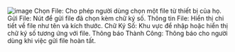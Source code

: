 ![image](https://github.com/user-attachments/assets/ceb6ef80-93c1-4c1b-80ba-fbe460a4decc)
Chọn File: Cho phép người dùng chọn một file từ thiết bị của họ.
Gửi File: Nút để gửi file đã chọn kèm chữ ký số.
Thông tin File: Hiển thị chi tiết về file như tên và kích thước.
Chữ Ký Số: Khu vực để nhập hoặc hiển thị chữ ký số tương ứng với file.
Thông báo Thành Công: Thông báo cho người dùng khi việc gửi file hoàn tất.
